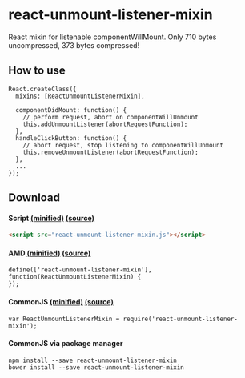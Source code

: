 # react-unmount-listener-mixin

React mixin for listenable componentWillMount. Only 710 bytes uncompressed, 373 bytes compressed!

## How to use

```JS
React.createClass({
  mixins: [ReactUnmountListenerMixin],

  componentDidMount: function() {
    // perform request, abort on componentWillUnmount
    this.addUnmountListener(abortRequestFunction);
  },
  handleClickButton: function() {
    // abort request, stop listening to componentWillUnmount
    this.removeUnmountListener(abortRequestFunction);
  },
  ...
});
```

## Download

#### Script [(minified)](//raw.githubusercontent.com/syranide/react-unmount-listener-mixin/v1.0.0/dist/react-unmount-listener-mixin.min.js) [(source)](//raw.githubusercontent.com/syranide/react-unmount-listener-mixin/v1.0.0/dist/react-unmount-listener-mixin.js)

```HTML
<script src="react-unmount-listener-mixin.js"></script>
```

#### AMD [(minified)](//raw.githubusercontent.com/syranide/react-unmount-listener-mixin/v1.0.0/dist/amd/react-unmount-listener-mixin.min.js) [(source)](//raw.githubusercontent.com/syranide/react-unmount-listener-mixin/v1.0.0/dist/amd/react-unmount-listener-mixin.js)

```JS
define(['react-unmount-listener-mixin'], function(ReactUnmountListenerMixin) {
});
```

#### CommonJS [(minified)](//raw.githubusercontent.com/syranide/react-unmount-listener-mixin/v1.0.0/dist/commonjs/react-unmount-listener-mixin.min.js) [(source)](//raw.githubusercontent.com/syranide/react-unmount-listener-mixin/v1.0.0/dist/commonjs/react-unmount-listener-mixin.js)

```JS
var ReactUnmountListenerMixin = require('react-unmount-listener-mixin');
```

#### CommonJS via package manager

```
npm install --save react-unmount-listener-mixin
bower install --save react-unmount-listener-mixin
```
